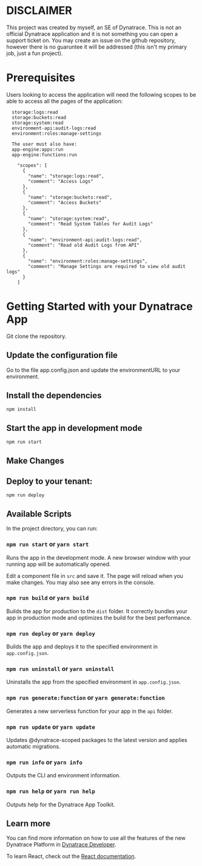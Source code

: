 # DISCLAIMER
This project was created by myself, an SE of Dynatrace. This is not an official Dynatrace application and it is not something you can open a support ticket on. You may create an issue on the github repository, however there is no guaruntee it will be addressed (this isn't my primary job, just a fun project). 

# Prerequisites

Users looking to access the application will need the following scopes to be able to access all the pages of the application:
```
  storage:logs:read
  storage:buckets:read
  storage:system:read
  environment-api:audit-logs:read
  environment:roles:manage-settings

  The user must also have:
  app-engine:apps:run
  app-engine:functions:run
```

```
    "scopes": [
      {
        "name": "storage:logs:read",
        "comment": "Access Logs"
      },
      {
        "name": "storage:buckets:read",
        "comment": "Access Buckets"
      },
      {
        "name": "storage:system:read",
        "comment": "Read System Tables for Audit Logs"
      },
      {
        "name": "environment-api:audit-logs:read",
        "comment": "Read old Audit Logs from API"
      },
      {
        "name": "environment:roles:manage-settings",
        "comment": "Manage Settings are required to view old audit logs"
      }
    ]
```

# Getting Started with your Dynatrace App

Git clone the repository.

## Update the configuration file
Go to the file app.config.json and update the environmentURL to your environment.

## Install the dependencies
```npm install```

## Start the app in development mode
```npm run start```
## Make Changes

## Deploy to your tenant:
```npm run deploy```

## Available Scripts

In the project directory, you can run:

### `npm run start` or `yarn start`

Runs the app in the development mode. A new browser window with your running app will be automatically opened.

Edit a component file in `src` and save it. The page will reload when you make changes. You may also see any errors in the console.

### `npm run build` or `yarn build`

Builds the app for production to the `dist` folder. It correctly bundles your app in production mode and optimizes the build for the best performance.

### `npm run deploy` or `yarn deploy`

Builds the app and deploys it to the specified environment in `app.config.json`.

### `npm run uninstall` or `yarn uninstall`

Uninstalls the app from the specified environment in `app.config.json`.

### `npm run generate:function` or `yarn generate:function`

Generates a new serverless function for your app in the `api` folder.

### `npm run update` or `yarn update`

Updates @dynatrace-scoped packages to the latest version and applies automatic migrations.

### `npm run info` or `yarn info`

Outputs the CLI and environment information.

### `npm run help` or `yarn run help`

Outputs help for the Dynatrace App Toolkit.

## Learn more

You can find more information on how to use all the features of the new Dynatrace Platform in [Dynatrace Developer](https://dt-url.net/developers).

To learn React, check out the [React documentation](https://reactjs.org/).
